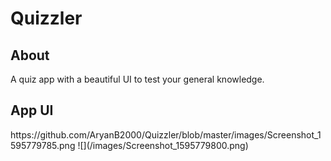 # Quizzler

<h2>About</h2>
A quiz app with a beautiful UI to test your general knowledge.

<h2>App UI</h2>
https://github.com/AryanB2000/Quizzler/blob/master/images/Screenshot_1595779785.png
![](/images/Screenshot_1595779800.png)
